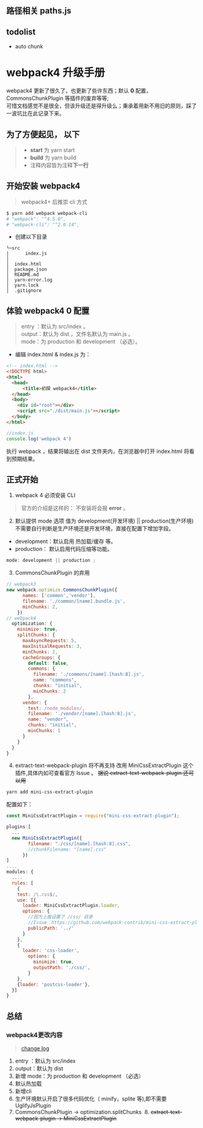 
## 路径相关 paths.js
## todolist
- auto chunk

# webpack4 升级手册
webpack4 更新了很久了，也更新了些许东西；默认 **0** 配置，CommonsChunkPlugin 等插件的废弃等等;  
可惜文档感觉不是很全，但该升级还是得升级么；秉承着用新不用旧的原则，踩了一波坑比在此记录下来。

## 为了方便起见， 以下
> - **start** 为 yarn start
> - **build** 为 yarn build  
> - 注释内容皆为注释**下一行**

## 开始安装 webpack4
> webpack4+ 后推崇 cli 方式
```powershell
$ yarn add webpack webpack-cli
# "webpack": "^4.5.0",
# "webpack-cli": "^2.0.14",
```

- 创建以下目录
```
└─src
|      index.js
│
│  index.html
│  package.json
│  README.md
│  yarn-error.log
│  yarn.lock
│  .gitignore
 ```

## 体验 webpack4 0 配置
> entry ：默认为 src/index 。  
> output：默认为 dist ，文件名默认为 main.js 。  
> mode：为 production 和 development （必选）。 

- 编辑 index.html & index.js 为：  
```html
<!-- index.html -->
<!DOCTYPE html>
<html>
  <head>
      <title>初探 webpack4</title>
  </head>
  <body>
    <div id="root"></div>
    <script src="./dist/main.js"></script>
  </body>
</html>
```
```javascript
//index.js
console.log('webpack 4')
```
执行 webpack ，结果将输出在 dist 文件夹内，在浏览器中打开 index.html 将看到预期结果。


## 正式开始
1. webpack 4 必须安装 CLI 
> 官方的介绍是这样的： 
不安装将会报 **error** 。

2. 默认提供 mode 选项
值为 development(开发环境) || production(生产环境)  
不需要自行判断是生产环境还是开发环境，直接在配置下增加字段。  
- development：默认启用 热加载/缓存 等。  
- production： 默认启用代码压缩等功能。 
```javascript
mode: development || production ;
```

3. CommonsChunkPlugin 的弃用
```javascript
// webpack3
new webpack.optimize.CommonsChunkPlugin({
      names: ['common','vendor'],
      filename: './common/[name].bundle.js',
      minChunks: 2,
    })
// webpack4
  optimization: {
    minimize: true,
    splitChunks: {
      maxAsyncRequests: 5,
      maxInitialRequests: 3,
      minChunks: 2,
      cacheGroups: {
        default: false,
        commons: {
          filename: './commons/[name].[hash:8].js',
          name: "commons",
          chunks: "initial",
          minChunks: 2
        },
      vendor: {
        test: /node_modules/,
        filename: './vendor/[name].[hash:8].js',
        name: "vendor",
        chunks: "initial",
        minChunks: 1
      }
    }
  }
}
```

4. extract-text-webpack-plugin 将不再支持
改用 MiniCssExtractPlugin 这个插件,具体内如可查看官方 Issue 。
~~据说 extract-text-webpack-plugin 还可以用~~
```powershell
yarn add mini-css-extract-plugin
```
配置如下：
```javascript
const MiniCssExtractPlugin = require("mini-css-extract-plugin");

plugins:[
  ...
  new MiniCssExtractPlugin({
        filename: "./css/[name].[hash:8].css",
        //chunkFilename: "[name].css"
      })
]
....
modules: {
  ....
  rules: [
    {
    test: /\.css$/,
    use: [{
      loader: MiniCssExtractPlugin.loader,
      options: {
        //因为上面设置了 /css/ 目录 
        //Issue：https://github.com/webpack-contrib/mini-css-extract-plugin/issues/44#issuecomment-379059788
        publicPath: '../'
      }
    },
    {
      loader: 'css-loader',
        options: {
          minimize: true,
          outputPath: './css/',
        }
    },
    {loader: 'postcss-loader'},
  }]
}

```

## 总结
### webpack4更改内容
> [change log](https://github.com/webpack/webpack/releases)

  1. entry ：默认为 src/index  
  2. output：默认为 dist 
  3. 新增 mode：为 production 和 development （必选）
  4. 默认热加载
  5. 新增cli
  6. 生产环境默认开启了很多代码优化（ minify，splite 等),即不需要 UglifyJsPlugin
  7. CommonsChunkPlugin -> optimization.splitChunks
  8. ~~extract-text-webpack-plugin -> MiniCssExtractPlugin~~
